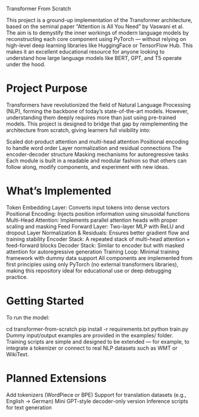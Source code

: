 Transformer From Scratch

This project is a ground-up implementation of the Transformer architecture, based on the seminal paper “Attention is All You Need” by Vaswani et al. The aim is to demystify the inner workings of modern language models by reconstructing each core component using PyTorch — without relying on high-level deep learning libraries like HuggingFace or TensorFlow Hub. This makes it an excellent educational resource for anyone looking to understand how large language models like BERT, GPT, and T5 operate under the hood.

# Project Purpose

Transformers have revolutionized the field of Natural Language Processing (NLP), forming the backbone of today’s state-of-the-art models. However, understanding them deeply requires more than just using pre-trained models. This project is designed to bridge that gap by reimplementing the architecture from scratch, giving learners full visibility into:

Scaled dot-product attention and multi-head attention
Positional encoding to handle word order
Layer normalization and residual connections
The encoder-decoder structure
Masking mechanisms for autoregressive tasks
Each module is built in a readable and modular fashion so that others can follow along, modify components, and experiment with new ideas.

# What’s Implemented

Token Embedding Layer: Converts input tokens into dense vectors
Positional Encoding: Injects position information using sinusoidal functions
Multi-Head Attention: Implements parallel attention heads with proper scaling and masking
Feed Forward Layer: Two-layer MLP with ReLU and dropout
Layer Normalization & Residuals: Ensures better gradient flow and training stability
Encoder Stack: A repeated stack of multi-head attention + feed-forward blocks
Decoder Stack: Similar to encoder but with masked attention for autoregressive generation
Training Loop: Minimal training framework with dummy data support
All components are implemented from first principles using only PyTorch (no external transformers libraries), making this repository ideal for educational use or deep debugging practice.

# Getting Started

To run the model:

cd transformer-from-scratch
pip install -r requirements.txt
python train.py
Dummy input/output examples are provided in the examples/ folder. Training scripts are simple and designed to be extended — for example, to integrate a tokenizer or connect to real NLP datasets such as WMT or WikiText.

# Planned Extensions

Add tokenizers (WordPiece or BPE)
Support for translation datasets (e.g., English → German)
Mini GPT-style decoder-only version
Inference scripts for text generation
